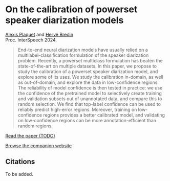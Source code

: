 # On the calibration of powerset speaker diarization models

[Alexis Plaquet](https://frenchkrab.github.io/) and [Hervé Bredin](https://herve.niderb.fr)  
Proc. InterSpeech 2024.

> End-to-end neural diarization models have usually relied on a multilabel-classification formulation of the speaker diarization problem. Recently, a powerset multiclass formulation has beaten the state-of-the-art on multiple datasets. In this paper, we propose to study the calibration of a powerset speaker diarization model, and explore some of its uses.
> We study the calibration in-domain, as well as out-of-domain, and explore the data in low-confidence regions. The reliability of model confidence is then tested in practice: we use the confidence of the pretrained model to selectively create training and validation subsets out of unannotated data, and compare this to random selection.
> We find that top-label confidence can be used to reliably predict high-error regions.  Moreover, training on low-confidence regions provides a better calibrated model, and validating on low-confidence regions can be more annotation-efficient than random regions.

[Read the paper (TODO)](https://www.isca-speech.org/archive/interspeech_2023/plaquet23_interspeech.html)

[Browse the companion website](https://frenchkrab.github.io/IS2024-powerset-calibration/)

## Citations

To be added.
